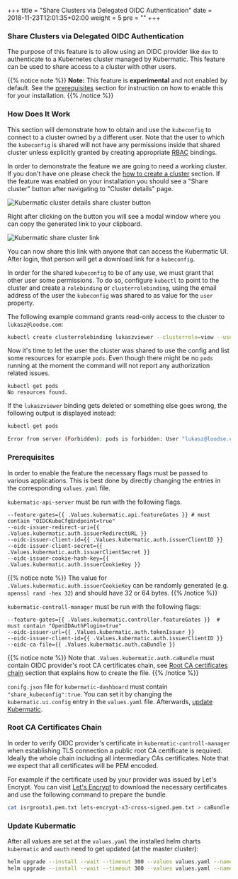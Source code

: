 +++
title = "Share Clusters via Delegated OIDC Authentication"
date = 2018-11-23T12:01:35+02:00
weight = 5
pre = "<b></b>"
+++

### Share Clusters via Delegated OIDC Authentication

The purpose of this feature is to allow using an OIDC provider like `dex` to authenticate to a Kubernetes cluster
managed by Kubermatic. This feature can be used to share access to a cluster with other users.

{{% notice note %}}
**Note:** This feature is **experimental** and not enabled by default. See the [prerequisites](#prerequisites)
section for instruction on how to enable this for your installation.
{{% /notice %}}

### How Does It Work

This section will demonstrate how to obtain and use the `kubeconfig` to connect to a cluster owned by a different user.
Note that the user to which the `kubeconfig` is shared will not have any permissions inside that shared cluster unless explicitly granted
by creating appropriate [RBAC](https://kubernetes.io/docs/reference/access-authn-authz/rbac) bindings.

In order to demonstrate the feature we are going to need a working cluster. If you don't have one please check the [how to create a cluster](../../getting_started/create_cluster/) section.
If the feature was enabled on your installation you should see a "Share cluster" button after navigating to "Cluster details" page.

![Kubermatic cluster details share cluster button](/img/advanced/oidc_auth/share_cluster_button.png)

Right after clicking on the button you will see a modal window where you can copy the generated link to your clipboard.

![Kubermatic share cluster link](/img/advanced/oidc_auth/share_cluster_modal.png)

You can now share this link with anyone that can access the Kubermatic UI. After login, that person will get a download link for a
`kubeconfig`.

In order for the shared `kubeconfig` to be of any use, we must grant that other user some permissions. To do so, configure `kubectl` to
point to the cluster and create a `rolebinding` or `clusterrolebinding`, using the email address of the user the `kubeconfig` was
shared to as value for the `user` property.

The following example command grants read-only access to the cluster to `lukasz@loodse.com`:

```bash
kubectl create clusterrolebinding lukaszviewer --clusterrole=view --user=lukasz@loodse.com
```

Now it's time to let the user the cluster was shared to use the config and list some resources for example `pods`.
Even though there might be no `pods` running at the moment the command will not report any authorization related issues.

```plaintext
kubectl get pods
No resources found.
```

If the `lukaszviewer` binding gets deleted or something else goes wrong, the following output is displayed instead:

```bash
kubectl get pods

Error from server (Forbidden): pods is forbidden: User "lukasz@loodse.com" cannot list pods in the namespace "default"
```

### Prerequisites

In order to enable the feature the necessary flags must be passed to various applications.
This is best done by directly changing the entries in the corresponding `values.yaml` file.

`kubermatic-api-server` must be run with the following flags.

```plaintext
--feature-gates={{ .Values.kubermatic.api.featureGates }} # must contain "OIDCKubeCfgEndpoint=true"
--oidc-issuer-redirect-uri={{ .Values.kubermatic.auth.issuerRedirectURL }}
--oidc-issuer-client-id={{ .Values.kubermatic.auth.issuerClientID }}
--oidc-issuer-client-secret={{ .Values.kubermatic.auth.issuerClientSecret }}
--oidc-issuer-cookie-hash-key={{ .Values.kubermatic.auth.issuerCookieKey }}
```

{{% notice note %}}
The value for `.Values.kubermatic.auth.issuerCookieKey` can be randomly generated (e.g. `openssl rand -hex 32`) and should have 32 or 64 bytes.
{{% /notice %}}

`kubermatic-controll-manager` must be run with the following flags:

```plaintext
--feature-gates={{ .Values.kubermatic.controller.featureGates }}  # must contain "OpenIDAuthPlugin=true"
--oidc-issuer-url={{ .Values.kubermatic.auth.tokenIssuer }}
--oidc-issuer-client-id={{ .Values.kubermatic.auth.issuerClientID }}
--oidc-ca-file={{ .Values.kubermatic.auth.caBundle }}
```

{{% notice note %}}
Note that `.Values.kubermatic.auth.caBundle` must contain OIDC provider's root CA certificates chain, see [Root CA certificates chain](#root-ca-certificates-chain) section that explains how to create the file.
{{% /notice %}}

`conifg.json` file for `kubermatic-dashboard` must contain `"share_kubeconfig":true`.
You can set it by changing the `kubermatic.ui.config` entry in the `values.yaml` file. Afterwards, [update Kubermatic](#update-kubermatic).

### Root CA Certificates Chain

In order to verify OIDC provider's certificate in `kubermatic-controll-manager` when establishing TLS connection a public root CA certificate is required. Ideally the whole
chain including all intermediary CAs certificates. Note that we expect that all certificates will be PEM encoded.

For example if the certificate used by your provider was issued by Let's Encrypt. You can visit [Let's Encrypt](https://letsencrypt.org/certificates) to download the necessary certificates
and use the following command to prepare the bundle.

```bash
cat isrgrootx1.pem.txt lets-encrypt-x3-cross-signed.pem.txt > caBundle.pem
```

### Update Kubermatic

After all values are set at the `values.yaml` the installed helm charts `kubermatic` and `oauth` need to get updated (at the master cluster):

```bash
helm upgrade --install --wait --timeout 300 --values values.yaml --namespace oauth oauth charts/kubermatic/oauth
helm upgrade --install --wait --timeout 300 --values values.yaml --namespace kubermatic kubermatic charts/kubermatic/
```
